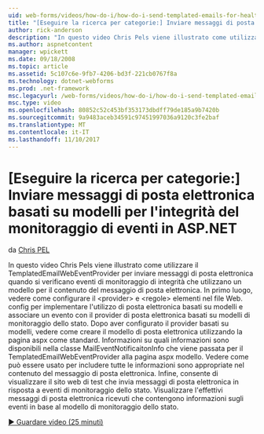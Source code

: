 ```yaml
---
uid: web-forms/videos/how-do-i/how-do-i-send-templated-emails-for-health-monitoring-events-in-aspnet
title: "[Eseguire la ricerca per categorie:] Inviare messaggi di posta elettronica basati su modelli per l'integrità del monitoraggio di eventi in ASP.NET | Documenti Microsoft"
author: rick-anderson
description: "In questo video Chris Pels viene illustrato come utilizzare il TemplatedEmailWebEventProvider per inviare messaggi di posta elettronica quando si verificano eventi di monitoraggio di integrità che utilizzano un modello per t..."
ms.author: aspnetcontent
manager: wpickett
ms.date: 09/18/2008
ms.topic: article
ms.assetid: 5c107c6e-9fb7-4206-bd3f-221cb0767f8a
ms.technology: dotnet-webforms
ms.prod: .net-framework
msc.legacyurl: /web-forms/videos/how-do-i/how-do-i-send-templated-emails-for-health-monitoring-events-in-aspnet
msc.type: video
ms.openlocfilehash: 80852c52c453bf353173dbdff79de185a9b7420b
ms.sourcegitcommit: 9a9483aceb34591c97451997036a9120c3fe2baf
ms.translationtype: MT
ms.contentlocale: it-IT
ms.lasthandoff: 11/10/2017
---
```

<a name="how-do-i-send-templated-emails-for-health-monitoring-events-in-aspnet"></a>[Eseguire la ricerca per categorie:] Inviare messaggi di posta elettronica basati su modelli per l'integrità del monitoraggio di eventi in ASP.NET
====================
da [Chris PEL](https://twitter.com/chrispels)

In questo video Chris Pels viene illustrato come utilizzare il TemplatedEmailWebEventProvider per inviare messaggi di posta elettronica quando si verificano eventi di monitoraggio di integrità che utilizzano un modello per il contenuto del messaggio di posta elettronica. In primo luogo, vedere come configurare il &lt;provider&gt; e &lt;regole&gt; elementi nel file Web. config per implementare l'utilizzo di posta elettronica basati su modelli e associare un evento con il provider di posta elettronica basati su modelli di monitoraggio dello stato. Dopo aver configurato il provider basati su modelli, vedere come creare il modello di posta elettronica utilizzando la pagina aspx come standard. Informazioni su quali informazioni sono disponibili nella classe MailEventNotificaitonInfo che viene passata per il TemplatedEmailWebEventProvider alla pagina aspx modello. Vedere come può essere usato per includere tutte le informazioni sono appropriate nel contenuto del messaggio di posta elettronica. Infine, consente di visualizzare il sito web di test che invia messaggi di posta elettronica in risposta a eventi di monitoraggio dello stato. Visualizzare l'effettivi messaggi di posta elettronica ricevuti che contengono informazioni sugli eventi in base al modello di monitoraggio dello stato.

[&#9654; Guardare video (25 minuti)](https://channel9.msdn.com/Blogs/ASP-NET-Site-Videos/how-do-i-send-templated-emails-for-health-monitoring-events-in-aspnet)
